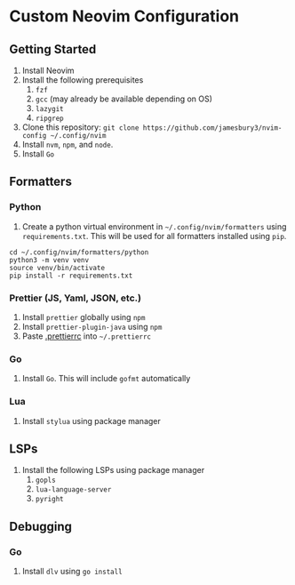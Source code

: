 # Custom Neovim Configuration

## Getting Started
1. Install Neovim
2. Install the following prerequisites
   1. `fzf`
   2. `gcc` (may already be available depending on OS)
   3. `lazygit`
   4. `ripgrep`
4. Clone this repository: `git clone https://github.com/jamesbury3/nvim-config ~/.config/nvim`
5. Install `nvm`, `npm`, and `node`.
6. Install `Go`

## Formatters
### Python
1. Create a python virtual environment in `~/.config/nvim/formatters` using `requirements.txt`. This will be used for all formatters installed using `pip`.
```
cd ~/.config/nvim/formatters/python
python3 -m venv venv
source venv/bin/activate
pip install -r requirements.txt
```

### Prettier (JS, Yaml, JSON, etc.)
1. Install `prettier` globally using `npm`
2. Install `prettier-plugin-java` using `npm`
3. Paste [.prettierrc](./formatters/.prettierrc) into `~/.prettierrc`

### Go
1. Install `Go`. This will include `gofmt` automatically

### Lua
1. Install `stylua` using package manager

## LSPs
1. Install the following LSPs using package manager
   1. `gopls`
   2. `lua-language-server`
   3. `pyright`

## Debugging

### Go
1. Install `dlv` using `go install`
